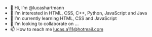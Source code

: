- 👋 Hi, I’m @lucashartmann
- 👀 I’m interested in HTML, CSS, C++, Python, JavaScript and Java
- 🌱 I’m currently learning HTML, CSS and JavaScript
- 💞️ I’m looking to collaborate on ...
- 📫 How to reach me lucas.a111@hotmail.com

<!---
lucashartmann/lucashartmann is a ✨ special ✨ repository because its `README.md` (this file) appears on your GitHub profile.
You can click the Preview link to take a look at your changes.
--->

